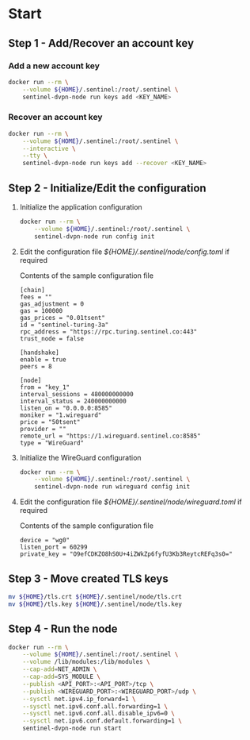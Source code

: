 # Start

## Step 1 - Add/Recover an account key

### Add a new account key

``` sh
docker run --rm \
    --volume ${HOME}/.sentinel:/root/.sentinel \
    sentinel-dvpn-node run keys add <KEY_NAME>
```

### Recover an account key

``` sh
docker run --rm \
    --volume ${HOME}/.sentinel:/root/.sentinel \
    --interactive \
    --tty \
    sentinel-dvpn-node run keys add --recover <KEY_NAME>
```

## Step 2 - Initialize/Edit the configuration

1. Initialize the application configuration

    ``` sh
    docker run --rm \
        --volume ${HOME}/.sentinel:/root/.sentinel \
        sentinel-dvpn-node run config init
    ```

2. Edit the configuration file _${HOME}/.sentinel/node/config.toml_ if required

    Contents of the sample configuration file

    ``` text
    [chain]
    fees = ""
    gas_adjustment = 0
    gas = 100000
    gas_prices = "0.01tsent"
    id = "sentinel-turing-3a"
    rpc_address = "https://rpc.turing.sentinel.co:443"
    trust_node = false

    [handshake]
    enable = true
    peers = 8

    [node]
    from = "key_1"
    interval_sessions = 480000000000
    interval_status = 240000000000
    listen_on = "0.0.0.0:8585"
    moniker = "1.wireguard"
    price = "50tsent"
    provider = ""
    remote_url = "https://1.wireguard.sentinel.co:8585"
    type = "WireGuard"
    ```

3. Initialize the WireGuard configuration

    ``` sh
    docker run --rm \
        --volume ${HOME}/.sentinel:/root/.sentinel \
        sentinel-dvpn-node run wireguard config init
    ```

4. Edit the configuration file _${HOME}/.sentinel/node/wireguard.toml_ if required

    Contents of the sample configuration file

    ``` text
    device = "wg0"
    listen_port = 60299
    private_key = "O9efCDKZO8hS0U+4iZWkZp6fyfU3Kb3ReytcREFq3s0="
    ```

## Step 3 - Move created TLS keys

``` sh
mv ${HOME}/tls.crt ${HOME}/.sentinel/node/tls.crt
mv ${HOME}/tls.key ${HOME}/.sentinel/node/tls.key
```

## Step 4 - Run the node

``` sh
docker run --rm \
    --volume ${HOME}/.sentinel:/root/.sentinel \
    --volume /lib/modules:/lib/modules \
    --cap-add=NET_ADMIN \
    --cap-add=SYS_MODULE \
    --publish <API_PORT>:<API_PORT>/tcp \
    --publish <WIREGUARD_PORT>:<WIREGUARD_PORT>/udp \
    --sysctl net.ipv4.ip_forward=1 \
    --sysctl net.ipv6.conf.all.forwarding=1 \
    --sysctl net.ipv6.conf.all.disable_ipv6=0 \
    --sysctl net.ipv6.conf.default.forwarding=1 \
    sentinel-dvpn-node run start
```

